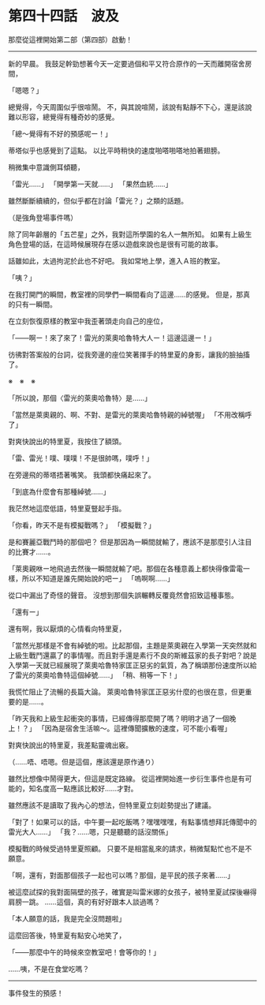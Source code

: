 # 第四十四話　波及

那麼從這裡開始第二部（第四部）啟動！

---

新的早晨。
我鼓足幹勁想著今天一定要過個和平又符合原作的一天而離開宿舍房間，

「嗯嗯？」

總覺得，今天周圍似乎很喧鬧。
不，與其說喧鬧，該說有點靜不下心，還是該說難以形容，總覺得有種奇妙的感覺。

「總～覺得有不好的預感呢ー！」

蒂塔似乎也感覺到了這點。
以比平時稍快的速度啪嗒啪嗒地拍著翅膀。

稍微集中意識側耳傾聽，

「雷光……」
「開學第一天就……」
「果然血統……」

雖然斷斷續續的，但似乎都在討論「雷光？」之類的話題。

（是強角登場事件嗎）

除了同年齡層的「五芒星」之外，我對這所學園的名人一無所知。
如果有上級生角色登場的話，在這時候展現存在感以遊戲來說也是很有可能的故事。

話雖如此，太過拘泥於此也不好吧。
我如常地上學，進入Ａ班的教室。

「咦？」

在我打開門的瞬間，教室裡的同學們一瞬間看向了這邊……的感覺。
但是，那真的只有一瞬間。

在立刻恢復原樣的教室中我歪著頭走向自己的座位，

「――啊ー！來了來了！雷光的萊奧哈魯特大人ー！這邊這邊ー！」

彷彿對答案般的台詞，從我旁邊的座位笑著揮手的特里夏的身影，讓我的臉抽搐了。

※　※　※

「所以說，那個〈雷光的萊奧哈魯特〉是……」

「當然是萊奧親的、啊、不對、是雷光的萊奧哈魯特親的綽號喔」
「不用改稱呼了」

對爽快說出的特里夏，我按住了額頭。

「雷、雷光！噗、噗噗！不是很帥嗎，噗呼！」

在旁邊飛的蒂塔捂著嘴笑。
我頭都快痛起來了。

「到底為什麼會有那種綽號……」

我茫然地這麼低語，特里夏豎起手指。

「你看，昨天不是有模擬戰嗎？」
「模擬戰？」

是和賽麗亞戰鬥時的那個吧？
但是那因為一瞬間就輸了，應該不是那麼引人注目的比賽才……。

「萊奧親咻ー地飛過去然後一瞬間就輸了吧。那個在各種意義上都快得像雷電一樣，所以不知道是誰先開始說的吧ー」
「嗚啊啊……」

從口中漏出了奇怪的聲音。
沒想到那個失誤輾轉反覆竟然會招致這種事態。

「還有ー」

還有啊，我以厭煩的心情看向特里夏，

「當然光那樣是不會有綽號的啦。比起那個，主題是萊奧親在入學第一天突然就和上級生戰鬥還贏了的事情喔。而且對手還是素行不良的斯維茲家的長子對吧？說是入學第一天就已經展現了萊奧哈魯特家匡正惡劣的氣質，為了稱頌那份速度所以給了雷光的萊奧哈魯特這個綽號……」
「稍、稍等一下！」

我慌忙阻止了流暢的長篇大論。
萊奧哈魯特家匡正惡劣什麼的也很在意，但更重要的是……。

「昨天我和上級生起衝突的事情，已經傳得那麼開了嗎？明明才過了一個晚上！？」
「因為是宿舍生活嘛～。這裡傳聞擴散的速度，可不能小看喔」

對爽快說出的特里夏，我差點靈魂出竅。

（……唔、唔嗯。但是這個，應該還是原作通り）

雖然比想像中鬧得更大，但這是既定路線。
從這裡開始進一步衍生事件也是有可能的，知名度高一點應該比較好……才對。

雖然應該不是讀取了我內心的想法，但特里夏立刻趁勢提出了建議。

「對了！如果可以的話，中午要一起吃飯嗎？嘿嘿嘿嘿，有點事情想拜託傳聞中的雷光大人……」
「我？……嗯，只是聽聽的話沒關係」

模擬戰的時候受過特里夏照顧。
只要不是相當亂來的請求，稍微幫點忙也不是不願意。

「啊，還有，對面那個孩子一起也可以嗎？那個，是平民的孩子來著……」

被這麼試探的我對面隔壁的孩子，確實是叫雷米娜的女孩子，被特里夏試探後嚇得肩膀一跳。
……這個，真的有好好跟本人談過嗎？

「本人願意的話，我是完全沒問題啦」

這麼回答後，特里夏有點安心地笑了，

「――那麼中午的時候來空教室吧！會等你的！」

……咦，不是在食堂吃嗎？

---

事件發生的預感！